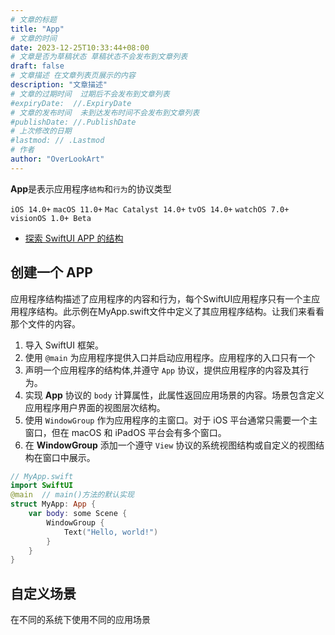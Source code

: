 ```yaml
---
# 文章的标题
title: "App"
# 文章的时间
date: 2023-12-25T10:33:44+08:00
# 文章是否为草稿状态 草稿状态不会发布到文章列表
draft: false
# 文章描述 在文章列表页展示的内容
description: "文章描述"
# 文章的过期时间  过期后不会发布到文章列表
#expiryDate:  //.ExpiryDate
# 文章的发布时间  未到达发布时间不会发布到文章列表
#publishDate: //.PublishDate
# 上次修改的日期
#lastmod: // .Lastmod
# 作者
author: "OverLookArt"
---
```


**App**是表示应用程序`结构`和`行为`的协议类型

`iOS 14.0+`  `macOS 11.0+` `Mac Catalyst 14.0+` `tvOS 14.0+` `watchOS 7.0+` `visionOS 1.0+ Beta`  

* [探索 SwiftUI APP 的结构](https://developer.apple.com/tutorials/swiftui-concepts/exploring-the-structure-of-a-swiftui-app)

## 创建一个 APP  

应用程序结构描述了应用程序的内容和行为，每个SwiftUI应用程序只有一个主应用程序结构。此示例在MyApp.swift文件中定义了其应用程序结构。让我们来看看那个文件的内容。


1. 导入 SwiftUI 框架。
2. 使用 `@main` 为应用程序提供入口并启动应用程序。应用程序的入口只有一个
3. 声明一个应用程序的结构体,并遵守 `App` 协议，提供应用程序的内容及其行为。
4. 实现 **App** 协议的 `body` 计算属性，此属性返回应用场景的内容。场景包含定义应用程序用户界面的视图层次结构。
5. 使用 `WindowGroup` 作为应用程序的主窗口。对于 iOS 平台通常只需要一个主窗口，但在 macOS 和 iPadOS 平台会有多个窗口。
6. 在 **WindowGroup** 添加一个遵守 `View` 协议的系统视图结构或自定义的视图结构在窗口中展示。


``` swift
// MyApp.swift
import SwiftUI
@main  // main()方法的默认实现
struct MyApp: App {
    var body: some Scene {
        WindowGroup {
            Text("Hello, world!")
        }
    }
}
``` 

## 自定义场景  

在不同的系统下使用不同的应用场景  
